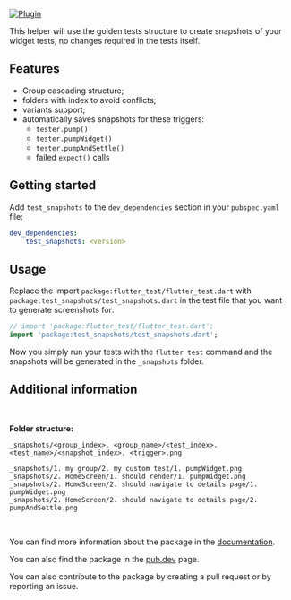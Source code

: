 <!--[![Fork](https://img.shields.io/github/forks/davidsdearaujo/colored_print?style=social)](https://github.com/davidsdearaujo/colored_print/fork) &nbsp; [![Star](https://img.shields.io/github/stars/davidsdearaujo/colored_print?style=social)](https://github.com/davidsdearaujo/colored_print/stargazers) &nbsp; [![Watches](https://img.shields.io/github/watchers/davidsdearaujo/colored_print?style=social)](https://github.com/davidsdearaujo/colored_print/) -->

[![Plugin](https://img.shields.io/badge/pub.dev-test_snapshots-blue)](https://pub.dev/packages/test_snapshots) &nbsp; <!--[![Example](https://img.shields.io/badge/example-ex-success)](https://pub.dev/packages/colored_print#-example-tab-)-->

This helper will use the golden tests structure to create snapshots of your
widget tests, no changes required in the tests itself.

## Features

- Group cascading structure;
- folders with index to avoid conflicts;
- variants support;
- automatically saves snapshots for these triggers:
  - `tester.pump()`
  - `tester.pumpWidget()`
  - `tester.pumpAndSettle()`
  - failed `expect()` calls

## Getting started

Add `test_snapshots` to the `dev_dependencies` section in your
`pubspec.yaml` file:

```yaml
dev_dependencies:
    test_snapshots: <version>
```

## Usage

Replace the import `package:flutter_test/flutter_test.dart` with
`package:test_snapshots/test_snapshots.dart` in the test file that you
want to generate screenshots for:

```dart
// import 'package:flutter_test/flutter_test.dart';
import 'package:test_snapshots/test_snapshots.dart';
```

Now you simply run your tests with the `flutter test` command and the snapshots
will be generated in the `_snapshots` folder.

## Additional information

<br/>

**Folder structure:**
```
_snapshots/<group_index>. <group_name>/<test_index>. <test_name>/<snapshot_index>. <trigger>.png
```

```
_snapshots/1. my group/2. my custom test/1. pumpWidget.png
_snapshots/2. HomeScreen/1. should render/1. pumpWidget.png
_snapshots/2. HomeScreen/2. should navigate to details page/1. pumpWidget.png
_snapshots/2. HomeScreen/2. should navigate to details page/2. pumpAndSettle.png
```
<br/>

You can find more information about the package in the
[documentation](https://pub.dev/documentation/test_snapshots/latest/).

You can also find the package in the
[pub.dev](https://pub.dev/packages/test_snapshots) page.

You can also contribute to the package by creating a pull request or by
reporting an issue.

